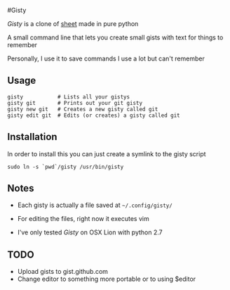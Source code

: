 #Gisty

*Gisty* is a clone of [sheet](https://github.com/oscardelben/sheet) made in pure python

A small command line that lets you create small gists with text for things to remember

Personally, I use it to save commands I use a lot but can't remember

## Usage

```
gisty			# Lists all your gistys
gisty git		# Prints out your git gisty
gisty new git	# Creates a new gisty called git
gisty edit git	# Edits (or creates) a gisty called git
```
## Installation
In order to install this you can just create a symlink to the gisty script

```sudo ln -s `pwd`/gisty /usr/bin/gisty```

## Notes
- Each gisty is actually a file saved at `~/.config/gisty/`

- For editing the files, right now it executes vim

- I've only tested *Gisty* on OSX Lion with python 2.7

## TODO
- Upload gists to gist.github.com
- Change editor to something more portable or to using $editor

